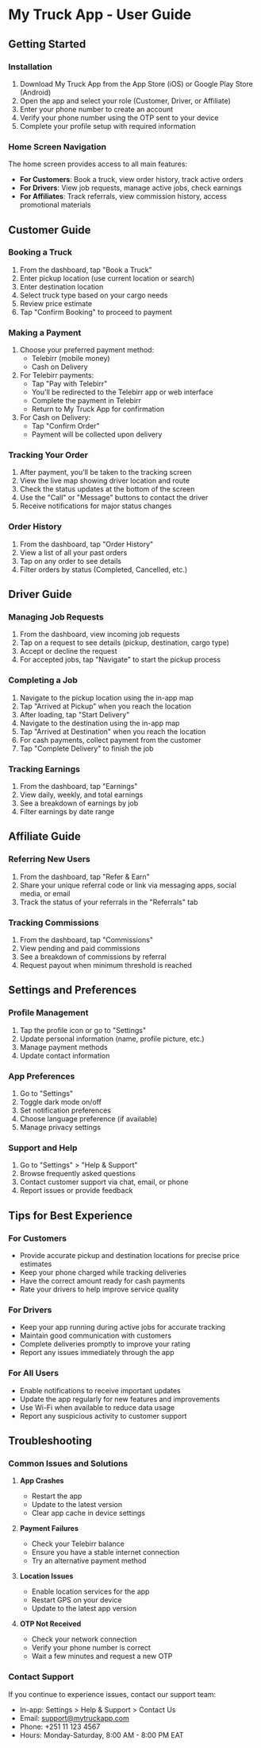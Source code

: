 # My Truck App - User Guide

## Getting Started

### Installation

1. Download My Truck App from the App Store (iOS) or Google Play Store (Android)
2. Open the app and select your role (Customer, Driver, or Affiliate)
3. Enter your phone number to create an account
4. Verify your phone number using the OTP sent to your device
5. Complete your profile setup with required information

### Home Screen Navigation

The home screen provides access to all main features:

- **For Customers**: Book a truck, view order history, track active orders
- **For Drivers**: View job requests, manage active jobs, check earnings
- **For Affiliates**: Track referrals, view commission history, access promotional materials

## Customer Guide

### Booking a Truck

1. From the dashboard, tap "Book a Truck"
2. Enter pickup location (use current location or search)
3. Enter destination location
4. Select truck type based on your cargo needs
5. Review price estimate
6. Tap "Confirm Booking" to proceed to payment

### Making a Payment

1. Choose your preferred payment method:
   - Telebirr (mobile money)
   - Cash on Delivery
2. For Telebirr payments:
   - Tap "Pay with Telebirr"
   - You'll be redirected to the Telebirr app or web interface
   - Complete the payment in Telebirr
   - Return to My Truck App for confirmation
3. For Cash on Delivery:
   - Tap "Confirm Order"
   - Payment will be collected upon delivery

### Tracking Your Order

1. After payment, you'll be taken to the tracking screen
2. View the live map showing driver location and route
3. Check the status updates at the bottom of the screen
4. Use the "Call" or "Message" buttons to contact the driver
5. Receive notifications for major status changes

### Order History

1. From the dashboard, tap "Order History"
2. View a list of all your past orders
3. Tap on any order to see details
4. Filter orders by status (Completed, Cancelled, etc.)

## Driver Guide

### Managing Job Requests

1. From the dashboard, view incoming job requests
2. Tap on a request to see details (pickup, destination, cargo type)
3. Accept or decline the request
4. For accepted jobs, tap "Navigate" to start the pickup process

### Completing a Job

1. Navigate to the pickup location using the in-app map
2. Tap "Arrived at Pickup" when you reach the location
3. After loading, tap "Start Delivery"
4. Navigate to the destination using the in-app map
5. Tap "Arrived at Destination" when you reach the location
6. For cash payments, collect payment from the customer
7. Tap "Complete Delivery" to finish the job

### Tracking Earnings

1. From the dashboard, tap "Earnings"
2. View daily, weekly, and total earnings
3. See a breakdown of earnings by job
4. Filter earnings by date range

## Affiliate Guide

### Referring New Users

1. From the dashboard, tap "Refer & Earn"
2. Share your unique referral code or link via messaging apps, social media, or email
3. Track the status of your referrals in the "Referrals" tab

### Tracking Commissions

1. From the dashboard, tap "Commissions"
2. View pending and paid commissions
3. See a breakdown of commissions by referral
4. Request payout when minimum threshold is reached

## Settings and Preferences

### Profile Management

1. Tap the profile icon or go to "Settings"
2. Update personal information (name, profile picture, etc.)
3. Manage payment methods
4. Update contact information

### App Preferences

1. Go to "Settings"
2. Toggle dark mode on/off
3. Set notification preferences
4. Choose language preference (if available)
5. Manage privacy settings

### Support and Help

1. Go to "Settings" > "Help & Support"
2. Browse frequently asked questions
3. Contact customer support via chat, email, or phone
4. Report issues or provide feedback

## Tips for Best Experience

### For Customers

- Provide accurate pickup and destination locations for precise price estimates
- Keep your phone charged while tracking deliveries
- Have the correct amount ready for cash payments
- Rate your drivers to help improve service quality

### For Drivers

- Keep your app running during active jobs for accurate tracking
- Maintain good communication with customers
- Complete deliveries promptly to improve your rating
- Report any issues immediately through the app

### For All Users

- Enable notifications to receive important updates
- Update the app regularly for new features and improvements
- Use Wi-Fi when available to reduce data usage
- Report any suspicious activity to customer support

## Troubleshooting

### Common Issues and Solutions

1. **App Crashes**
   - Restart the app
   - Update to the latest version
   - Clear app cache in device settings

2. **Payment Failures**
   - Check your Telebirr balance
   - Ensure you have a stable internet connection
   - Try an alternative payment method

3. **Location Issues**
   - Enable location services for the app
   - Restart GPS on your device
   - Update to the latest app version

4. **OTP Not Received**
   - Check your network connection
   - Verify your phone number is correct
   - Wait a few minutes and request a new OTP

### Contact Support

If you continue to experience issues, contact our support team:

- In-app: Settings > Help & Support > Contact Us
- Email: support@mytruckapp.com
- Phone: +251 11 123 4567
- Hours: Monday-Saturday, 8:00 AM - 8:00 PM EAT
